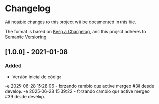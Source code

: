 # Changelog
All notable changes to this project will be documented in this file.

The format is based on [Keep a Changelog](https://keepachangelog.com/en/1.0.0/),
and this project adheres to [Semantic Versioning](https://semver.org/spec/v2.0.0.html).

## [1.0.0] - 2021-01-08
### Added
- Versión inicial de código.

-e 
2025-06-28 15:28:06 - forzando cambio que active mergeo #38 desde develop.
-e 
2025-06-28 15:39:22 - forzando cambio que active mergeo #39 desde develop.
